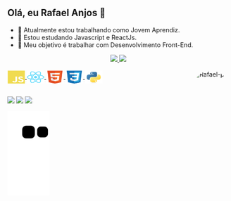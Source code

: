 ## Olá, eu Rafael Anjos 👋

- 🔭 Atualmente estou trabalhando como Jovem Aprendiz.
- 🌱 Estou estudando Javascript e ReactJs.
- 🎯 Meu objetivo é trabalhar com Desenvolvimento Front-End.

<div align="center">
  <a href="https://github.com/YoungC0DE">
  <img height="180em" src="https://github-readme-stats.vercel.app/api?username=YoungC0DE&show_icons=true&theme=dracula&include_all_commits=true&count_private=true"/>
  <img height="180em" src="https://github-readme-stats.vercel.app/api/top-langs/?username=YoungC0DE&layout=compact&langs_count=7&theme=dracula"/>
</div>
  
<div style="display: inline_block"><br>
  <img align="center" alt="Rafael-Js" height="30" width="40" src="https://raw.githubusercontent.com/devicons/devicon/master/icons/javascript/javascript-plain.svg">
  <img align="center" alt="Rafael-React" height="30" width="40" src="https://raw.githubusercontent.com/devicons/devicon/master/icons/react/react-original.svg">
  <img align="center" alt="Rafael-HTML" height="30" width="40" src="https://raw.githubusercontent.com/devicons/devicon/master/icons/html5/html5-original.svg">
  <img align="center" alt="Rafael-CSS" height="30" width="40" src="https://raw.githubusercontent.com/devicons/devicon/master/icons/css3/css3-original.svg">
  <img align="center" alt="Rafael-Python" height="30" width="40" src="https://raw.githubusercontent.com/devicons/devicon/master/icons/python/python-original.svg">
  <img src="https://lh3.googleusercontent.com/fife/AAWUweXa29iBXDH_5aKWVC5WJlzHO6aNXoXAnhN1Vu_1szUC3OQ--p_9NKH2_e0fijE1mn6ZURshMkw7Dx3Y8zSg4Fehs3StLRJ3MJv2--OyPr1lQUzxqm4Xd7uoYCA2wbv4ZkPjyDPijjgT_XLKTIWUG3Lp1z4TdA3LwGpATry1RypiuWX5E2iY9EBcJ6TSpAbmppBkKzHpcNY-ftmCE2MmqoXFf0FdaNA0bIph1jbrqnhecN826pbsi1693386n2oSIM2l3zMDByDX4GbNBnE8waRqRSeya8fydmgk67wRy6J4rD6hV62E_Jj-qUy2-Md9TsSg_AI-brkFamV34k0pBbl_g1PU66vPGASlw2wvEJCGH2ks2vbmda-dh3Z0abLkkzd_Mt-uGGKXNhKL8x-psfLJzoxYQu83uTHD_MGRZE_Tmru4eL6KCOZA2gZqY0K7sVjpLQcGzmj76boBxxX_8MOpgIJhS9TaqdOz_uNAQIIbg7ETZGzHUrGFWxp3OLqA8-Cres_YqgtDgPrve7WMvdU8jZl-WDv4ByipjreiQYasSHHA-bCdIoylILvnRotB8fOwh5NzZJw24Ram676x5yueqbp9uRhHS06QsJxOGssnxSOrP7kqXw6gpSB60ruRc8HLz3mP9xuYEPQLW_7ka9L26kzR0R5-LqtqR6dof8oLN5FMV3TAbOSS_AriT7tgjbT8b7RBGjEg2IlDEozJoKKjf3jVImIUe6d4gBa3LU8tEnZUYpaML0Niz4W_Ban3-pN2V4-g-5th3g3H5SXUl9fg05hADUV-hJgClvOmHB6_josDApGXdirb=w1920-h865?width=676&height=676" align="right" alt="Rafael-pic" height="150" style="padding: 0;border-radius: 100px">
</div>
  
  ##
  
  <div> 
  <a href = "mailto:raphaelsantosajs@gmail.com"><img src="https://img.shields.io/badge/Gmail-D14836?style=for-the-badge&logo=gmail&logoColor=white" target="_blank"></a>
  <a href="https://https://www.linkedin.com/in/rafael-anjos-santos-b72b7b190" target="_blank"><img src="https://img.shields.io/badge/-LinkedIn-%230077B5?style=for-the-badge&logo=linkedin&logoColor=white" target="_blank"></a> 
  <a href="https://t.me/YoungC0DE" target="_blank"><img src="https://img.shields.io/badge/Telegram-2CA5E0?style=for-the-badge&logo=telegram&logoColor=white" target="_blank"></a> 
 
  ![Snake animation](https://github.com/YoungC0DE/YoungC0DE/blob/output/github-contribution-grid-snake.svg)
 
</div>
